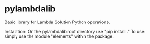 # pylambdalib
Basic library for Lambda Solution Python operations.

Instalation:
  On the pylambdalib root directory use "pip install ."
To use:
  simply use the module "elements" within the package.

